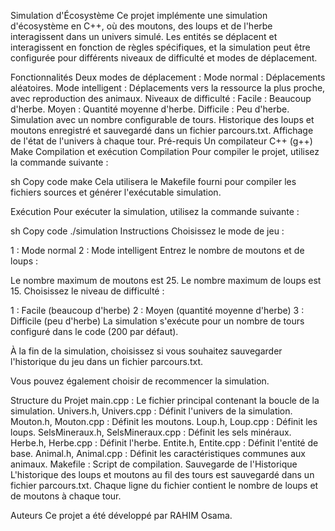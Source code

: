 Simulation d'Écosystème
Ce projet implémente une simulation d'écosystème en C++, où des moutons, des loups et de l'herbe interagissent dans un univers simulé. Les entités se déplacent et interagissent en fonction de règles spécifiques, et la simulation peut être configurée pour différents niveaux de difficulté et modes de déplacement.

Fonctionnalités
Deux modes de déplacement :
Mode normal : Déplacements aléatoires.
Mode intelligent : Déplacements vers la ressource la plus proche, avec reproduction des animaux.
Niveaux de difficulté :
Facile : Beaucoup d'herbe.
Moyen : Quantité moyenne d'herbe.
Difficile : Peu d'herbe.
Simulation avec un nombre configurable de tours.
Historique des loups et moutons enregistré et sauvegardé dans un fichier parcours.txt.
Affichage de l'état de l'univers à chaque tour.
Pré-requis
Un compilateur C++ (g++)
Make
Compilation et exécution
Compilation
Pour compiler le projet, utilisez la commande suivante :

sh
Copy code
make
Cela utilisera le Makefile fourni pour compiler les fichiers sources et générer l'exécutable simulation.

Exécution
Pour exécuter la simulation, utilisez la commande suivante :

sh
Copy code
./simulation
Instructions
Choisissez le mode de jeu :

1 : Mode normal
2 : Mode intelligent
Entrez le nombre de moutons et de loups :

Le nombre maximum de moutons est 25.
Le nombre maximum de loups est 15.
Choisissez le niveau de difficulté :

1 : Facile (beaucoup d'herbe)
2 : Moyen (quantité moyenne d'herbe)
3 : Difficile (peu d'herbe)
La simulation s'exécute pour un nombre de tours configuré dans le code (200 par défaut).

À la fin de la simulation, choisissez si vous souhaitez sauvegarder l'historique du jeu dans un fichier parcours.txt.

Vous pouvez également choisir de recommencer la simulation.

Structure du Projet
main.cpp : Le fichier principal contenant la boucle de la simulation.
Univers.h, Univers.cpp : Définit l'univers de la simulation.
Mouton.h, Mouton.cpp : Définit les moutons.
Loup.h, Loup.cpp : Définit les loups.
SelsMineraux.h, SelsMineraux.cpp : Définit les sels minéraux.
Herbe.h, Herbe.cpp : Définit l'herbe.
Entite.h, Entite.cpp : Définit l'entité de base.
Animal.h, Animal.cpp : Définit les caractéristiques communes aux animaux.
Makefile : Script de compilation.
Sauvegarde de l'Historique
L'historique des loups et moutons au fil des tours est sauvegardé dans un fichier parcours.txt. Chaque ligne du fichier contient le nombre de loups et de moutons à chaque tour.

Auteurs
Ce projet a été développé par RAHIM Osama.